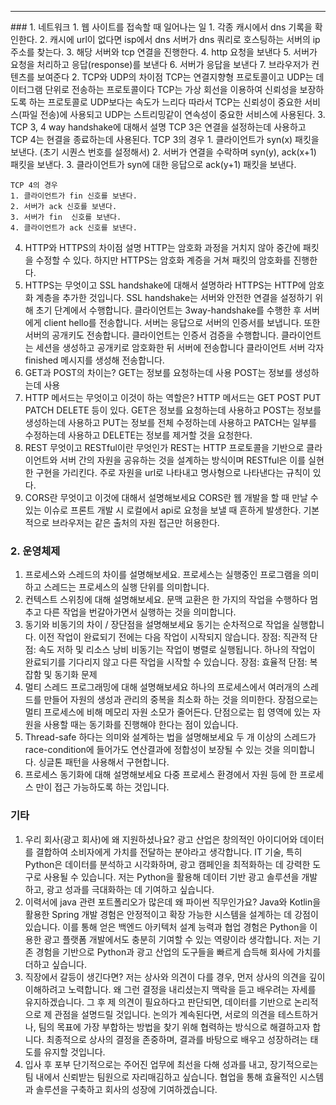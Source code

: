 <hr>
### 1. 네트워크
1. 웹 사이트를 접속할 때 일어나는 일
	1. 각종 캐시에서 dns 기록을 확인한다.
	2. 캐시에 url이 없다면 isp에서 dns 서버가 dns 쿼리로 호스팅하는 서버의 ip 주소를 찾는다.
	3. 해당 서버와 tcp 연결을 진행한다.
	4. http 요청을 보낸다
	5. 서버가 요청을 처리하고 응답(response)를 보낸다
	6. 서버가 응답을 보낸다
	7. 브라우저가 컨텐츠를 보여준다
2. TCP와 UDP의 차이점
	TCP는 연결지향형 프로토콜이고 UDP는 데이터그램 단위로 전송하는 프로토콜이다
	TCP는 가상 회선을 이용하여 신뢰성을 보장하도록 하는 프로토콜로 UDP보다는 속도가 느리다
	따라서 TCP는 신뢰성이 중요한 서비스(파일 전송)에 사용되고 UDP는 스트리밍같이 연속성이 중요한 서비스에 사용된다.
3. TCP 3, 4 way handshake에 대해서 설명
	TCP 3은 연결을 설정하는데 사용하고 TCP 4는 현결을 종료하는데 사용된다.
	TCP 3의 경우
	1. 클라이언트가 syn(x) 패킷을 보낸다. (초기 시퀀스 번호를 설정해서)
	2. 서버가 연결을 수락하며 syn(y), ack(x+1) 패킷을 보낸다.
	3. 클라이언트가 syn에 대한 응답으로 ack(y+1) 패킷을 보낸다.
	
	TCP 4의 경우
	1. 클라이언트가 fin 신호를 보낸다.
	2. 서버가 ack 신호를 보낸다.
	3. 서버가 fin  신호를 보낸다.
	4. 클라이언트가 ack 신호를 보낸다.
4. HTTP와 HTTPS의 차이점 설명
	HTTP는 암호화 과정을 거치지 않아 중간에 패킷을 수정할 수 있다. 하지만 HTTPS는 암호화 계증을 거쳐 패킷의 암호화를 진행한다.
5. HTTPS는 무엇이고 SSL handshake에 대해서 설명하라
	HTTPS는 HTTP에 암호화 계층을 추가한 것입니다.
	SSL handshake는 서버와 안전한 연결을 설정하기 위해 초기 단계에서 수행합니다.
	클라이언트는 3way-handshake를 수행한 후 서버에게 client hello를 전송합니다.
	서버는 응답으로 서버의 인증서를 보냅니다.
	또한 서버의 공개키도 전송합니다.
	클라이언트는 인증서 검증을 수행합니다.
	클라이언트는 세션을 생성하고 공개키로 암호화한 뒤 서버에 전송합니다
	클라이언트 서버 각자 finished 메시지를 생성해 전송합니다.
6. GET과 POST의 차이는?
	GET는 정보를 요청하는데 사용
	POST는 정보를 생성하는데 사용
7. HTTP 메서드는 무엇이고 이것이 하는 역할은?
	HTTP 메서드는 GET POST PUT PATCH DELETE 등이 있다.
	GET은 정보를 요청하는데 사용하고
	POST는 정보를 생성하는데 사용하고
	PUT는 정보를 전체 수정하는데 사용하고
	PATCH는 일부를 수정하는데 사용하고
	DELETE는 정보를 제거할 것을 요청한다.
8. REST 무엇이고 RESTful이란 무엇인가
	REST는 HTTP 프로토콜을 기반으로 클라이언트와 서버 간의 자원을 공유하는 것을 설계하는 방식이며
	RESTful은 이를 실현한 구현을 가리킨다. 
	주로 자원을 url로 나타내고 명사형으로 나타낸다는 규칙이 있다.
9. CORS란 무엇이고 이것에 대해서 설명해보세요
	CORS란 웹 개발을 할 때 만날 수 있는 이슈로 프론트 개발 시 로컬에서 api로 요청을 보낼 때 흔하게 발생한다. 
	기본적으로 브라우저는 같은 출처의 자원 접근만 허용한다.
### 2. 운영체제
1. 프로세스와 스레드의 차이를 설명해보세요.
	프로세스는 실행중인 프로그램을 의미하고 스레드는 프로세스의 실행 단위를 의미합니다.
2. 컨텍스트 스위칭에 대해 설명해보세요.
	문맥 교환은 한 가지의 작업을 수행하다 멈추고 다른 작업을 번갈아가면서 실행하는 것을 의미합니다.
3. 동기와 비동기의 차이 / 장단점을 설명해보세요
	동기는 순차적으로 작업을 실행합니다. 이전 작업이 완료되기 전에는 다음 작업이 시작되지 않습니다.
	장점: 직관적
	단점: 속도 저하 및 리소스 낭비
	비동기는 작업이 병렬로 실행됩니다. 하나의 작업이 완료되기를 기다리지 않고 다른 작업을 시작할 수 있습니다.
	장점: 효율적
	단점: 복잡함 및 동기화 문제
4. 멀티 스레드 프로그래밍에 대해 설명해보세요
	하나의 프로세스에서 여러개의 스레드를 만들어 자원의 생성과 관리의 중복을 최소화 하는 것을 의미한다.
	장점으로는 멀티 프로세스에 비해 메모리 자원 소모가 줄어든다.
	단점으로는 힙 영역에 있는 자원을 사용할 때는 동기화를 진행해야 한다는 점이 있습니다.
5. Thread-safe 하다는 의미와 설계하는 법을 설명해보세요
	두 개 이상의 스레드가 race-condition에 들어가도 연산결과에 정합성이 보장될 수 있는 것을 의미합니다.
	싱글톤 패턴을 사용해서 구현합니다.
6. 프로세스 동기화에 대해 설명해보세요
	다중 프로세스 환경에서 자원 등에 한 프로세스 만이 접근 가능하도록 하는 것입니다.

### 기타
1. 우리 회사(광고 회사)에 왜 지원하셨나요?
	광고 산업은 창의적인 아이디어와 데이터를 결합하여 소비자에게 가치를 전달하는 분야라고 생각합니다. IT 기술, 특히 Python은 데이터를 분석하고 시각화하며, 광고 캠페인을 최적화하는 데 강력한 도구로 사용될 수 있습니다. 저는 Python을 활용해 데이터 기반 광고 솔루션을 개발하고, 광고 성과를 극대화하는 데 기여하고 싶습니다.
2. 이력서에 java 관련 포트폴리오가 많은데 왜 파이썬 직무인가요?
	Java와 Kotlin을 활용한 Spring 개발 경험은 안정적이고 확장 가능한 시스템을 설계하는 데 강점이 있습니다. 이를 통해 얻은 백엔드 아키텍처 설계 능력과 협업 경험은 Python을 이용한 광고 플랫폼 개발에서도 충분히 기여할 수 있는 역량이라 생각합니다. 저는 기존 경험을 기반으로 Python과 광고 산업의 도구들을 빠르게 습득해 회사에 가치를 더하고 싶습니다.
3. 직장에서 갈등이 생긴다면?
	저는 상사와 의견이 다를 경우, 먼저 상사의 의견을 깊이 이해하려고 노력합니다. 왜 그런 결정을 내리셨는지 맥락을 듣고 배우려는 자세를 유지하겠습니다. 그 후 제 의견이 필요하다고 판단되면, 데이터를 기반으로 논리적으로 제 관점을 설명드릴 것입니다. 논의가 계속된다면, 서로의 의견을 테스트하거나, 팀의 목표에 가장 부합하는 방법을 찾기 위해 협력하는 방식으로 해결하고자 합니다. 최종적으로 상사의 결정을 존중하며, 결과를 바탕으로 배우고 성장하려는 태도를 유지할 것입니다.
4. 입사 후 포부
	단기적으로는 주어진 업무에 최선을 다해 성과를 내고, 장기적으로는 팀 내에서 신뢰받는 팀원으로 자리매김하고 싶습니다. 협업을 통해 효율적인 시스템과 솔루션을 구축하고 회사의 성장에 기여하겠습니다.
	